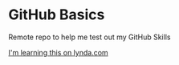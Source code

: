 # GitHub Basics
Remote repo to help me test out my GitHub Skills

[I'm learning this on lynda.com](http://www.lynda.com)
